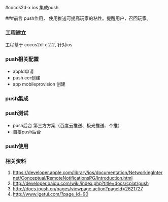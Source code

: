 #cocos2d-x ios 集成push

###前言
push作用，
使用推送可提高玩家的粘性。提醒用户，召回玩家。
### 工程建立
工程基于 cocos2d-x 2.2, 针对ios


### push相关配置

* appId申请
* push cer创建
* app mobileprovision 创建

### push集成

### push测试

* push后台 
第三方方案（百度云推送、极光推送、个推）
* 自搭push后台


### push使用


### 相关资料

1. https://developer.apple.com/library/ios/documentation/NetworkingInternet/Conceptual/RemoteNotificationsPG/Introduction.html
2. http://developer.baidu.com/wiki/index.php?title=docs/cplat/push
3. http://docs.jpush.cn/pages/viewpage.action?pageId=2621727
4. http://www.igetui.com/?page_id=90

